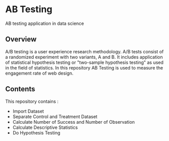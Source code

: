# AB Testing
AB testing application in data science

## Overview
A/B testing is a user experience research methodology. A/B tests consist of a randomized experiment with two variants, A and B. It includes application of statistical hypothesis testing or "two-sample hypothesis testing" as used in the field of statistics. In this repository AB Testing is used to measure the engagement rate of web design.

## Contents
This repository contains :
* Import Dataset
* Separate Control and Treatment Dataset
* Calculate Number of Success and Number of Observation
* Calculate Descriptive Statistics
* Do Hypothesis Testing
